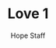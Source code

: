 ---
image: /assets/img/kl/kl_love_1.png
title: Love 1
number: 1
categories:
  - Meditations
  - Virtues
  - Love
author: Hope Staff
notes: Love 1
embed: >-
  <iframe style="border-radius:12px" src="https://open.spotify.com/embed/episode/2S9rTos1TCukNzGRHI1lry?utm_source=generator" width="100%" height="352" frameBorder="0" allowfullscreen="" allow="autoplay; clipboard-write; encrypted-media; fullscreen; picture-in-picture" loading="lazy"></iframe>
transcript: >-
  SOME LINES OF TEXT START HERE
---